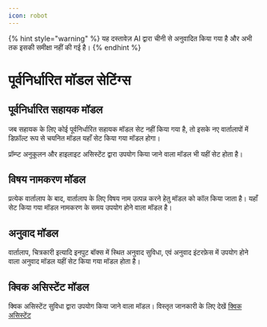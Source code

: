 ```yaml
---
icon: robot
---
```


{% hint style="warning" %}
यह दस्तावेज़ AI द्वारा चीनी से अनुवादित किया गया है और अभी तक इसकी समीक्षा नहीं की गई है।
{% endhint %}

# पूर्वनिर्धारित मॉडल सेटिंग्स

## पूर्वनिर्धारित सहायक मॉडल

जब सहायक के लिए कोई पूर्वनिर्धारित सहायक मॉडल सेट नहीं किया गया है, तो इसके नए वार्तालापों में डिफ़ॉल्ट रूप से चयनित मॉडल यहाँ सेट किया गया मॉडल होगा।

प्रॉम्प्ट अनुकूलन और हाइलाइट असिस्टेंट द्वारा उपयोग किया जाने वाला मॉडल भी यहीं सेट होता है।

## विषय नामकरण मॉडल

प्रत्येक वार्तालाप के बाद, वार्तालाप के लिए विषय नाम उत्पन्न करने हेतु मॉडल को कॉल किया जाता है। यहाँ सेट किया गया मॉडल नामकरण के समय उपयोग होने वाला मॉडल है।

## अनुवाद मॉडल

वार्तालाप, चित्रकारी इत्यादि इनपुट बॉक्स में स्थित अनुवाद सुविधा, एवं अनुवाद इंटरफ़ेस में उपयोग होने वाला अनुवाद मॉडल यहीं सेट किया गया मॉडल होता है।

## क्विक असिस्टेंट मॉडल

क्विक असिस्टेंट सुविधा द्वारा उपयोग किया जाने वाला मॉडल। विस्तृत जानकारी के लिए देखें [क्विक असिस्टेंट](../kuai-jie-zhu-shou.md)
